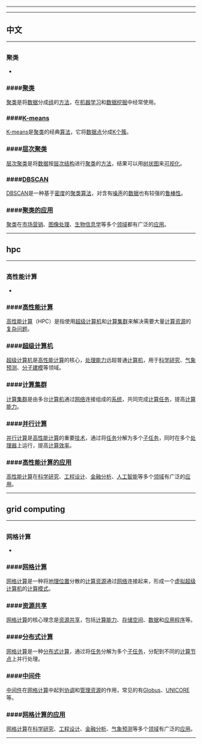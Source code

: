 # 
___
___
## 中文
___
## 
### 聚类
- 
### ####[聚类](https://zh.wikipedia.org/wiki/聚类)
[聚类](https://zh.wikipedia.org/wiki/聚类)是将[数据](https://zh.wikipedia.org/wiki/数据)分成[组](https://zh.wikipedia.org/wiki/组)的[方法](https://zh.wikipedia.org/wiki/方法)，在[机器学习](https://zh.wikipedia.org/wiki/机器学习)和[数据挖掘](https://zh.wikipedia.org/wiki/数据挖掘)中经常使用。

### ####[K-means](https://zh.wikipedia.org/wiki/K-means)
[K-means](https://zh.wikipedia.org/wiki/K-means)是[聚类](https://zh.wikipedia.org/wiki/聚类)的经典[算法](https://zh.wikipedia.org/wiki/算法)，它将[数据点](https://zh.wikipedia.org/wiki/数据点)分成[K个](https://zh.wikipedia.org/wiki/K个)[簇](https://zh.wikipedia.org/wiki/簇)。

### ####[层次聚类](https://zh.wikipedia.org/wiki/层次聚类)
[层次聚类](https://zh.wikipedia.org/wiki/层次聚类)是将[数据](https://zh.wikipedia.org/wiki/数据)按[层次结构](https://zh.wikipedia.org/wiki/层次结构)进行[聚类](https://zh.wikipedia.org/wiki/聚类)的[方法](https://zh.wikipedia.org/wiki/方法)，结果可以用[树状图](https://zh.wikipedia.org/wiki/树状图)来[可视化](https://zh.wikipedia.org/wiki/可视化)。

### ####[DBSCAN](https://zh.wikipedia.org/wiki/DBSCAN)
[DBSCAN](https://zh.wikipedia.org/wiki/DBSCAN)是一种基于[密度](https://zh.wikipedia.org/wiki/密度)的[聚类](https://zh.wikipedia.org/wiki/聚类)[算法](https://zh.wikipedia.org/wiki/算法)，对含有[噪声](https://zh.wikipedia.org/wiki/噪声)的[数据](https://zh.wikipedia.org/wiki/数据)也有较强的[鲁棒性](https://zh.wikipedia.org/wiki/鲁棒性)。

### ####[聚类的应用](https://zh.wikipedia.org/wiki/聚类的应用)
[聚类](https://zh.wikipedia.org/wiki/聚类)在[市场营销](https://zh.wikipedia.org/wiki/市场营销)、[图像处理](https://zh.wikipedia.org/wiki/图像处理)、[生物信息学](https://zh.wikipedia.org/wiki/生物信息学)等多个[领域](https://zh.wikipedia.org/wiki/领域)都有广泛的[应用](https://zh.wikipedia.org/wiki/应用)。
___
## hpc
___
## 
### 高性能计算
- 
### ####[高性能计算](https://zh.wikipedia.org/wiki/高性能计算)
[高性能计算](https://zh.wikipedia.org/wiki/高性能计算)（HPC）是指使用[超级计算机](https://zh.wikipedia.org/wiki/超级计算机)和[计算集群](https://zh.wikipedia.org/wiki/计算集群)来解决需要大量[计算资源](https://zh.wikipedia.org/wiki/计算资源)的[复杂问题](https://zh.wikipedia.org/wiki/复杂问题)。

### ####[超级计算机](https://zh.wikipedia.org/wiki/超级计算机)
[超级计算机](https://zh.wikipedia.org/wiki/超级计算机)是[高性能计算](https://zh.wikipedia.org/wiki/高性能计算)的核心，[处理能力](https://zh.wikipedia.org/wiki/处理能力)远超普通[计算机](https://zh.wikipedia.org/wiki/计算机)，用于[科学研究](https://zh.wikipedia.org/wiki/科学研究)、[气象预测](https://zh.wikipedia.org/wiki/气象预测)、[分子建模](https://zh.wikipedia.org/wiki/分子建模)等领域。

### ####[计算集群](https://zh.wikipedia.org/wiki/计算集群)
[计算集群](https://zh.wikipedia.org/wiki/计算集群)是由多台[计算机](https://zh.wikipedia.org/wiki/计算机)通过[网络](https://zh.wikipedia.org/wiki/网络)连接组成的[系统](https://zh.wikipedia.org/wiki/系统)，共同完成[计算任务](https://zh.wikipedia.org/wiki/计算任务)，提高[计算能力](https://zh.wikipedia.org/wiki/计算能力)。

### ####[并行计算](https://zh.wikipedia.org/wiki/并行计算)
[并行计算](https://zh.wikipedia.org/wiki/并行计算)是[高性能计算](https://zh.wikipedia.org/wiki/高性能计算)的重要[技术](https://zh.wikipedia.org/wiki/技术)，通过将[任务](https://zh.wikipedia.org/wiki/任务)分解为多个[子任务](https://zh.wikipedia.org/wiki/子任务)，同时在多个[处理器](https://zh.wikipedia.org/wiki/处理器)上运行，提高[计算效率](https://zh.wikipedia.org/wiki/计算效率)。

### ####[高性能计算的应用](https://zh.wikipedia.org/wiki/高性能计算的应用)
[高性能计算](https://zh.wikipedia.org/wiki/高性能计算)在[科学研究](https://zh.wikipedia.org/wiki/科学研究)、[工程设计](https://zh.wikipedia.org/wiki/工程设计)、[金融分析](https://zh.wikipedia.org/wiki/金融分析)、[人工智能](https://zh.wikipedia.org/wiki/人工智能)等多个[领域](https://zh.wikipedia.org/wiki/领域)有广泛的[应用](https://zh.wikipedia.org/wiki/应用)。
___
## grid computing
___
## 
### 网格计算
- 
### ####[网格计算](https://zh.wikipedia.org/wiki/网格计算)
[网格计算](https://zh.wikipedia.org/wiki/网格计算)是一种将[地理位置](https://zh.wikipedia.org/wiki/地理位置)分散的[计算资源](https://zh.wikipedia.org/wiki/计算资源)通过[网络](https://zh.wikipedia.org/wiki/网络)连接起来，形成一个[虚拟超级计算机](https://zh.wikipedia.org/wiki/虚拟超级计算机)的[计算模式](https://zh.wikipedia.org/wiki/计算模式)。

### ####[资源共享](https://zh.wikipedia.org/wiki/资源共享)
[网格计算](https://zh.wikipedia.org/wiki/网格计算)的核心理念是[资源共享](https://zh.wikipedia.org/wiki/资源共享)，包括[计算能力](https://zh.wikipedia.org/wiki/计算能力)、[存储空间](https://zh.wikipedia.org/wiki/存储空间)、[数据](https://zh.wikipedia.org/wiki/数据)和[应用程序](https://zh.wikipedia.org/wiki/应用程序)等。

### ####[分布式计算](https://zh.wikipedia.org/wiki/分布式计算)
[网格计算](https://zh.wikipedia.org/wiki/网格计算)是一种[分布式计算](https://zh.wikipedia.org/wiki/分布式计算)，通过将[任务](https://zh.wikipedia.org/wiki/任务)分解为多个[子任务](https://zh.wikipedia.org/wiki/子任务)，分配到不同的[计算节点](https://zh.wikipedia.org/wiki/计算节点)上并行处理。

### ####[中间件](https://zh.wikipedia.org/wiki/中间件)
[中间件](https://zh.wikipedia.org/wiki/中间件)在[网格计算](https://zh.wikipedia.org/wiki/网格计算)中起到[协调](https://zh.wikipedia.org/wiki/协调)和[管理](https://zh.wikipedia.org/wiki/管理)[资源](https://zh.wikipedia.org/wiki/资源)的作用，常见的有[Globus](https://zh.wikipedia.org/wiki/Globus)、[UNICORE](https://zh.wikipedia.org/wiki/UNICORE)等。

### ####[网格计算的应用](https://zh.wikipedia.org/wiki/网格计算的应用)
[网格计算](https://zh.wikipedia.org/wiki/网格计算)在[科学研究](https://zh.wikipedia.org/wiki/科学研究)、[工程设计](https://zh.wikipedia.org/wiki/工程设计)、[金融分析](https://zh.wikipedia.org/wiki/金融分析)、[气象预测](https://zh.wikipedia.org/wiki/气象预测)等多个[领域](https://zh.wikipedia.org/wiki/领域)有广泛的[应用](https://zh.wikipedia.org/wiki/应用)。
___
